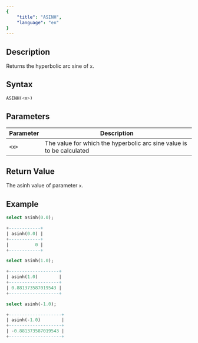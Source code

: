 ```yaml
---
{
    "title": "ASINH",
    "language": "en"
}
---
```


## Description

Returns the hyperbolic arc sine of `x`.

## Syntax

```sql
ASINH(<x>)
```

## Parameters

| Parameter | Description |  
| -- | -- |  
| `<x>` | The value for which the hyperbolic arc sine value is to be calculated |  

## Return Value  

The asinh value of parameter `x`. 

## Example

```sql
select asinh(0.0);
```

```sql
+------------+
| asinh(0.0) |
+------------+
|          0 |
+------------+
```

```sql
select asinh(1.0);
```

```sql
+-------------------+
| asinh(1.0)        |
+-------------------+
| 0.881373587019543 |
+-------------------+
```

```sql
select asinh(-1.0);
```

```sql
+--------------------+
| asinh(-1.0)        |
+--------------------+
| -0.881373587019543 |
+--------------------+
```

